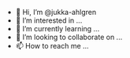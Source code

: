 - 👋 Hi, I’m @jukka-ahlgren
- 👀 I’m interested in ...
- 🌱 I’m currently learning ...
- 💞️ I’m looking to collaborate on ...
- 📫 How to reach me ...

<!---
jukka-ahlgren/jukka-ahlgren is a ✨ special ✨ repository because its `README.md` (this file) appears on your GitHub profile.
You can click the Preview link to take a look at your changes.
--->
